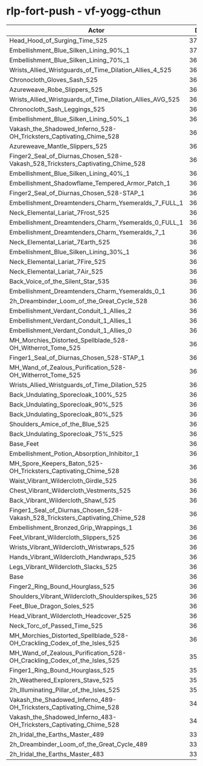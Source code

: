 # rlp-fort-push - vf-yogg-cthun
| Actor | DPS | Increase |
|---|:---:|:---:|
|Head_Hood_of_Surging_Time_525|376399|4.23%|
|Embellishment_Blue_Silken_Lining_90%_1|372091|3.04%|
|Embellishment_Blue_Silken_Lining_70%_1|369579|2.34%|
|Wrists_Allied_Wristguards_of_Time_Dilation_Allies_4_525|369415|2.30%|
|Chronocloth_Gloves_Sash_525|368142|1.94%|
|Azureweave_Robe_Slippers_525|368135|1.94%|
|Wrists_Allied_Wristguards_of_Time_Dilation_Allies_AVG_525|367981|1.90%|
|Chronocloth_Sash_Leggings_525|367434|1.75%|
|Embellishment_Blue_Silken_Lining_50%_1|367271|1.70%|
|Vakash_the_Shadowed_Inferno_528-OH_Tricksters_Captivating_Chime_528|367008|1.63%|
|Azureweave_Mantle_Slippers_525|366520|1.50%|
|Finger2_Seal_of_Diurnas_Chosen_528-Vakash_528_Tricksters_Captivating_Chime_528|366241|1.42%|
|Embellishment_Blue_Silken_Lining_40%_1|366117|1.38%|
|Embellishment_Shadowflame_Tempered_Armor_Patch_1|366034|1.36%|
|Finger2_Seal_of_Diurnas_Chosen_528-STAP_1|365996|1.35%|
|Embellishment_Dreamtenders_Charm_Ysemeralds_7_FULL_1|365874|1.32%|
|Neck_Elemental_Lariat_7Frost_525|365136|1.11%|
|Embellishment_Dreamtenders_Charm_Ysemeralds_0_FULL_1|365035|1.08%|
|Embellishment_Dreamtenders_Charm_Ysemeralds_7_1|365008|1.08%|
|Neck_Elemental_Lariat_7Earth_525|364766|1.01%|
|Embellishment_Blue_Silken_Lining_30%_1|364725|1.00%|
|Neck_Elemental_Lariat_7Fire_525|364603|0.96%|
|Neck_Elemental_Lariat_7Air_525|364586|0.96%|
|Back_Voice_of_the_Silent_Star_535|364463|0.93%|
|Embellishment_Dreamtenders_Charm_Ysemeralds_0_1|364096|0.82%|
|2h_Dreambinder_Loom_of_the_Great_Cycle_528|363870|0.76%|
|Embellishment_Verdant_Conduit_1_Allies_2|363758|0.73%|
|Embellishment_Verdant_Conduit_1_Allies_1|363586|0.68%|
|Embellishment_Verdant_Conduit_1_Allies_0|363530|0.67%|
|MH_Morchies_Distorted_Spellblade_528-OH_Witherrot_Tome_525|363388|0.63%|
|Finger1_Seal_of_Diurnas_Chosen_528-STAP_1|363267|0.59%|
|MH_Wand_of_Zealous_Purification_528-OH_Witherrot_Tome_525|363220|0.58%|
|Wrists_Allied_Wristguards_of_Time_Dilation_525|362910|0.50%|
|Back_Undulating_Sporecloak_100%_525|362663|0.43%|
|Back_Undulating_Sporecloak_90%_525|362636|0.42%|
|Back_Undulating_Sporecloak_80%_525|362539|0.39%|
|Shoulders_Amice_of_the_Blue_525|362401|0.35%|
|Back_Undulating_Sporecloak_75%_525|362349|0.34%|
|Base_Feet|361797|0.19%|
|Embellishment_Potion_Absorption_Inhibitor_1|361793|0.19%|
|MH_Spore_Keepers_Baton_525-OH_Tricksters_Captivating_Chime_528|361669|0.15%|
|Waist_Vibrant_Wildercloth_Girdle_525|361645|0.15%|
|Chest_Vibrant_Wildercloth_Vestments_525|361632|0.14%|
|Back_Vibrant_Wildercloth_Shawl_525|361580|0.13%|
|Finger1_Seal_of_Diurnas_Chosen_528-Vakash_528_Tricksters_Captivating_Chime_528|361559|0.12%|
|Embellishment_Bronzed_Grip_Wrappings_1|361412|0.08%|
|Feet_Vibrant_Wildercloth_Slippers_525|361358|0.07%|
|Wrists_Vibrant_Wildercloth_Wristwraps_525|361328|0.06%|
|Hands_Vibrant_Wildercloth_Handwraps_525|361222|0.03%|
|Legs_Vibrant_Wildercloth_Slacks_525|361220|0.03%|
|Base|361120|0.00%|
|Finger2_Ring_Bound_Hourglass_525|361016|-0.03%|
|Shoulders_Vibrant_Wildercloth_Shoulderspikes_525|360941|-0.05%|
|Feet_Blue_Dragon_Soles_525|360876|-0.07%|
|Head_Vibrant_Wildercloth_Headcover_525|360562|-0.15%|
|Neck_Torc_of_Passed_Time_525|360378|-0.21%|
|MH_Morchies_Distorted_Spellblade_528-OH_Crackling_Codex_of_the_Isles_525|360067|-0.29%|
|MH_Wand_of_Zealous_Purification_528-OH_Crackling_Codex_of_the_Isles_525|359792|-0.37%|
|Finger1_Ring_Bound_Hourglass_525|359312|-0.50%|
|2h_Weathered_Explorers_Stave_525|358953|-0.60%|
|2h_Illuminating_Pillar_of_the_Isles_525|358767|-0.65%|
|Vakash_the_Shadowed_Inferno_489-OH_Tricksters_Captivating_Chime_528|348633|-3.46%|
|Vakash_the_Shadowed_Inferno_483-OH_Tricksters_Captivating_Chime_528|346437|-4.07%|
|2h_Iridal_the_Earths_Master_489|339439|-6.00%|
|2h_Dreambinder_Loom_of_the_Great_Cycle_489|338503|-6.26%|
|2h_Iridal_the_Earths_Master_483|336458|-6.83%|
